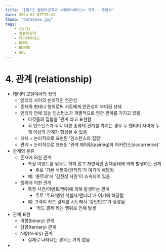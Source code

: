 ```yaml
---
title: "[필기] 컴퓨터공학과 <데이터베이스> 과목 - 후반부"
date: 2024-02-07T19:31
thumb: "database.jpg"
tags: 
    - ❮필기❯
    - 컴퓨터공학
    - 데이터베이스
    - DBMS
    - RDBMS
    - SQL
---
```


# 4. 관계 (relationship)
- 데이터 모델에서의 정의
    - 엔티티 사이의 논리적인 연관성
    - 존재의 형태나 행위로써 서로에게 연관성이 부여된 상태
    - 엔티티 안에 있는 인스턴스가 개별적으로 연관 관계를 가지고 있음
        - 이것들의 집합을 '관계'라고 표현함
        - 각 인스턴스가 각각 다른 종류의 관계를 가지는 경우 두 엔티티 사이에 두 개 이상의 관계가 형성될 수 있음
    - 개체 = 논리적으로 표현된 '인스턴스의 집합'
    - 관계 = 논리적으로 표현된 '관계 페어링(pairing)과 어커런스(occurrence)'
- 관계의 분류
    - 존재에 의한 관계
        - 특정 이벤트를 필요로 하지 않고 자연적인 존재상태에 의해 발생하는 관계
            - 주로 '기본 식별자/엔티티'가 여기에 해당됨
        - 예: '총무과'에 '김진성 사원'이 소속되어 있음
    - 행위에 의한 관계
        - 특정 사건/이벤트/행위에 의해 발생하는 관계
            - 주로 '주요/행위 식별자/엔티티'가 여기에 해당됨
        - 예: 고객이 카드 결제를 시도해서 '승인번호'가 생성됨
            - '카드 결제'라는 행위로 인해 발생
- 관계 표현
    - 이항(binary) 관계
    - 삼항(ternary) 관계
    - N항(N-ary) 관계
        - 실제로 나타나는 경우는 거의 없음
- 